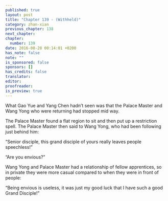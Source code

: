 ```yaml
---
published: true
layout: post
title: "Chapter 139 - (Withheld)"
category: zhan-xian
previous_chapter: 138
next_chapter:
chapter:
  number: 139
date: 2016-08-28 00:14:01 +0200
has_note: false
note: ""
is_sponsored: false
sponsors: []
has_credits: false
translator:
editor:
proofreader:
is_preview: true
---
```

What Gao Yue and Yang Chen hadn’t seen was that the Palace Master and Wang Yong who were returning had stopped mid way.

The Palace Master found a flat region to sit and then put up a restriction spell. The Palace Master then said to Wang Yong, who had been following just behind him:

“Senior disciple, this grand disciple of yours really leaves people speechless!”

“Are you envious?”

Wang Yong and Palace Master had a relationship of fellow apprentices, so in private they were more casual compared to when they were in front of people:

“Being envious is useless, it was just my good luck that I have such a good Grand Disciple!”
